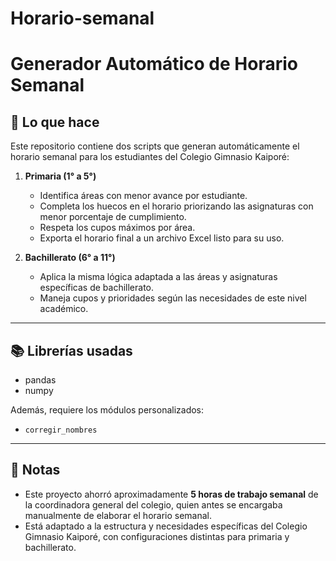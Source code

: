# Horario-semanal

# Generador Automático de Horario Semanal

## 📌 Lo que hace
Este repositorio contiene dos scripts que generan automáticamente el horario semanal para los estudiantes del Colegio Gimnasio Kaiporé:

1. **Primaria (1° a 5°)**  
   - Identifica áreas con menor avance por estudiante.  
   - Completa los huecos en el horario priorizando las asignaturas con menor porcentaje de cumplimiento.  
   - Respeta los cupos máximos por área.  
   - Exporta el horario final a un archivo Excel listo para su uso.

2. **Bachillerato (6° a 11°)**  
   - Aplica la misma lógica adaptada a las áreas y asignaturas específicas de bachillerato.  
   - Maneja cupos y prioridades según las necesidades de este nivel académico.

---

## 📚 Librerías usadas
- pandas  
- numpy  

Además, requiere los módulos personalizados:
- `corregir_nombres`  

---

## 📝 Notas
- Este proyecto ahorró aproximadamente **5 horas de trabajo semanal** de la coordinadora general del colegio, quien antes se encargaba manualmente de elaborar el horario semanal.
- Está adaptado a la estructura y necesidades específicas del Colegio Gimnasio Kaiporé, con configuraciones distintas para primaria y bachillerato.
